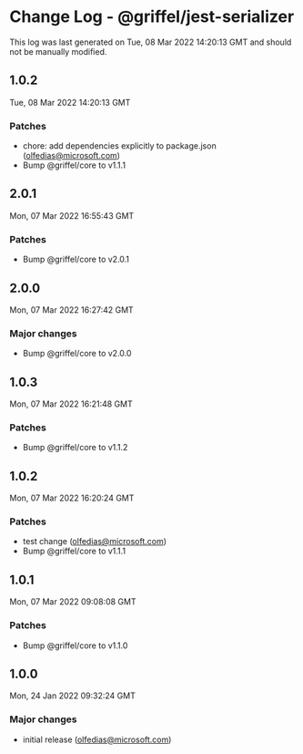 # Change Log - @griffel/jest-serializer

This log was last generated on Tue, 08 Mar 2022 14:20:13 GMT and should not be manually modified.

<!-- Start content -->

## 1.0.2

Tue, 08 Mar 2022 14:20:13 GMT

### Patches

- chore: add dependencies explicitly to package.json (olfedias@microsoft.com)
- Bump @griffel/core to v1.1.1

## 2.0.1

Mon, 07 Mar 2022 16:55:43 GMT

### Patches

- Bump @griffel/core to v2.0.1

## 2.0.0

Mon, 07 Mar 2022 16:27:42 GMT

### Major changes

- Bump @griffel/core to v2.0.0

## 1.0.3

Mon, 07 Mar 2022 16:21:48 GMT

### Patches

- Bump @griffel/core to v1.1.2

## 1.0.2

Mon, 07 Mar 2022 16:20:24 GMT

### Patches

- test change (olfedias@microsoft.com)
- Bump @griffel/core to v1.1.1

## 1.0.1

Mon, 07 Mar 2022 09:08:08 GMT

### Patches

- Bump @griffel/core to v1.1.0

## 1.0.0

Mon, 24 Jan 2022 09:32:24 GMT

### Major changes

- initial release (olfedias@microsoft.com)
